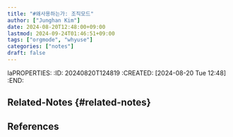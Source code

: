 ```yaml
---
title: "#왜사용하는가: 조직모드"
author: ["Junghan Kim"]
date: 2024-08-20T12:48:00+09:00
lastmod: 2024-09-24T01:46:51+09:00
tags: ["orgmode", "whyuse"]
categories: ["notes"]
draft: false
---
```


laPROPERTIES: :ID: 20240820T124819 :CREATED: <span class="timestamp-wrapper"><span class="timestamp">[2024-08-20 Tue 12:48]</span></span> :END:


## Related-Notes {#related-notes}

## References

<style>.csl-entry{text-indent: -1.5em; margin-left: 1.5em;}</style><div class="csl-bib-body">
</div>
